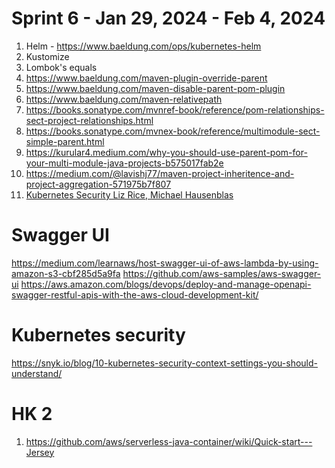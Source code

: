 <h1>Sprint 6 - Jan 29, 2024 - Feb 4, 2024</h1>

1. Helm  - https://www.baeldung.com/ops/kubernetes-helm
2. Kustomize
3. Lombok's equals
4. https://www.baeldung.com/maven-plugin-override-parent
5. https://www.baeldung.com/maven-disable-parent-pom-plugin
6. https://www.baeldung.com/maven-relativepath
7. https://books.sonatype.com/mvnref-book/reference/pom-relationships-sect-project-relationships.html
8. https://books.sonatype.com/mvnex-book/reference/multimodule-sect-simple-parent.html
9. https://kurular4.medium.com/why-you-should-use-parent-pom-for-your-multi-module-java-projects-b575017fab2e
10. https://medium.com/@lavishj77/maven-project-inheritence-and-project-aggregation-571975b7f807
11. [Kubernetes Security Liz Rice, Michael Hausenblas](https://learning.oreilly.com/library/view/kubernetes-security/9781492039075/ch01.html)

# Swagger UI
https://medium.com/learnaws/host-swagger-ui-of-aws-lambda-by-using-amazon-s3-cbf285d5a9fa
https://github.com/aws-samples/aws-swagger-ui
https://aws.amazon.com/blogs/devops/deploy-and-manage-openapi-swagger-restful-apis-with-the-aws-cloud-development-kit/

# Kubernetes security
https://snyk.io/blog/10-kubernetes-security-context-settings-you-should-understand/

# HK 2
1. https://github.com/aws/serverless-java-container/wiki/Quick-start---Jersey